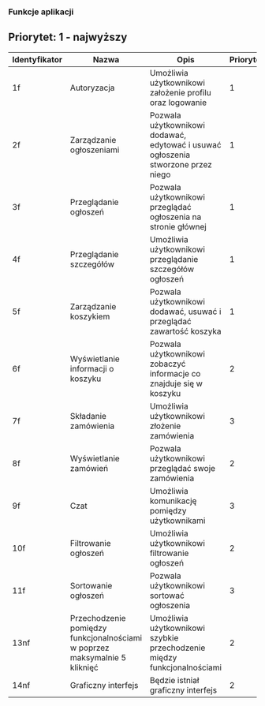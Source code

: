 ### Funkcje aplikacji
## Priorytet: 1 - najwyższy

| Identyfikator | Nazwa                     | Opis                                                     | Priorytet | Kategoria         |
|---------------|---------------------------|----------------------------------------------------------|-----------|-------------------|
| 1f             | Autoryzacja               | Umożliwia użytkownikowi założenie profilu oraz logowanie | 1         | Funkcjonalne      |
| 2f             | Zarządzanie ogłoszeniami  | Pozwala użytkownikowi dodawać, edytować i usuwać ogłoszenia stworzone przez niego | 1      | Funkcjonalne      |
| 3f             | Przeglądanie ogłoszeń    | Pozwala użytkownikowi przeglądać ogłoszenia na stronie głównej | 1         | Funkcjonalne      |
| 4f             | Przeglądanie szczegółów  | Umożliwia użytkownikowi przeglądanie szczegółów ogłoszeń | 1         | Funkcjonalne      |
| 5f             | Zarządzanie koszykiem     | Pozwala użytkownikowi dodawać, usuwać i przeglądać zawartość koszyka | 1      | Funkcjonalne      |
| 6f             | Wyświetlanie informacji o koszyku | Pozwala użytkownikowi zobaczyć informacje co znajduje się w koszyku | 2         | Funkcjonalne      |
| 7f            | Składanie zamówienia      | Umożliwia użytkownikowi złożenie zamówienia             | 3         | Funkcjonalne      |
| 8f            | Wyświetlanie zamówień     | Pozwala użytkownikowi przeglądać swoje zamówienia        | 2         | Funkcjonalne      |
| 9f            | Czat                      | Umożliwia komunikację pomiędzy użytkownikami             | 3         | Funkcjonalne      |
| 10f             | Filtrowanie ogłoszeń      | Umożliwia użytkownikowi filtrowanie ogłoszeń             | 2         | Funkcjonalne      |
| 11f             | Sortowanie ogłoszeń      | Pozwala użytkownikowi sortować ogłoszenia                | 3         | Funkcjonalne      |
| 13nf            | Przechodzenie pomiędzy funkcjonalnościami w poprzez maksymalnie 5 kliknięć | Umożliwia użytkownikowi szybkie przechodzenie między funkcjonalnościami | 2 | Niefunkcjonalna |
| 14nf            | Graficzny interfejs       | Będzie istniał graficzny interfejs                       | 2         | Niefunkcjonalna  |
